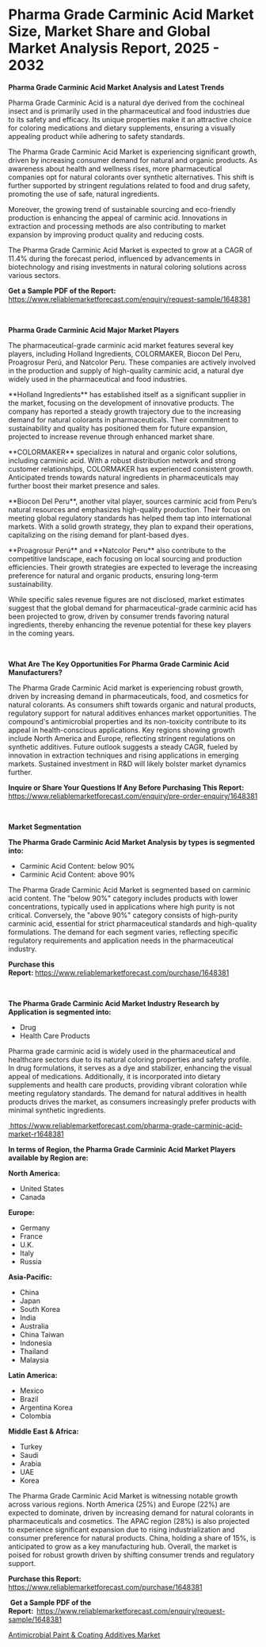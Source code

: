 <p><h1>Pharma Grade Carminic Acid Market Size, Market Share and Global Market Analysis Report, 2025 - 2032</h1></p><p><strong>Pharma Grade Carminic Acid Market Analysis and Latest Trends</strong></p>
<p><p>Pharma Grade Carminic Acid is a natural dye derived from the cochineal insect and is primarily used in the pharmaceutical and food industries due to its safety and efficacy. Its unique properties make it an attractive choice for coloring medications and dietary supplements, ensuring a visually appealing product while adhering to safety standards.</p><p>The Pharma Grade Carminic Acid Market is experiencing significant growth, driven by increasing consumer demand for natural and organic products. As awareness about health and wellness rises, more pharmaceutical companies opt for natural colorants over synthetic alternatives. This shift is further supported by stringent regulations related to food and drug safety, promoting the use of safe, natural ingredients.</p><p>Moreover, the growing trend of sustainable sourcing and eco-friendly production is enhancing the appeal of carminic acid. Innovations in extraction and processing methods are also contributing to market expansion by improving product quality and reducing costs.</p><p>The Pharma Grade Carminic Acid Market is expected to grow at a CAGR of 11.4% during the forecast period, influenced by advancements in biotechnology and rising investments in natural coloring solutions across various sectors.</p></p>
<p><strong>Get a Sample PDF of the Report:&nbsp;</strong> <a href="https://www.reliablemarketforecast.com/enquiry/request-sample/1648381?utm_campaign=2458&utm_medium=2&utm_source=Github&utm_content=ia&utm_term=25032025&utm_id=pharma-grade-carminic-acid">https://www.reliablemarketforecast.com/enquiry/request-sample/1648381</a></p>
<p>&nbsp;</p>
<p><strong>Pharma Grade Carminic Acid Major Market Players</strong></p>
<p><p>The pharmaceutical-grade carminic acid market features several key players, including Holland Ingredients, COLORMAKER, Biocon Del Peru, Proagrosur Perú, and Natcolor Peru. These companies are actively involved in the production and supply of high-quality carminic acid, a natural dye widely used in the pharmaceutical and food industries.</p><p>**Holland Ingredients** has established itself as a significant supplier in the market, focusing on the development of innovative products. The company has reported a steady growth trajectory due to the increasing demand for natural colorants in pharmaceuticals. Their commitment to sustainability and quality has positioned them for future expansion, projected to increase revenue through enhanced market share.</p><p>**COLORMAKER** specializes in natural and organic color solutions, including carminic acid. With a robust distribution network and strong customer relationships, COLORMAKER has experienced consistent growth. Anticipated trends towards natural ingredients in pharmaceuticals may further boost their market presence and sales.</p><p>**Biocon Del Peru**, another vital player, sources carminic acid from Peru’s natural resources and emphasizes high-quality production. Their focus on meeting global regulatory standards has helped them tap into international markets. With a solid growth strategy, they plan to expand their operations, capitalizing on the rising demand for plant-based dyes.</p><p>**Proagrosur Perú** and **Natcolor Peru** also contribute to the competitive landscape, each focusing on local sourcing and production efficiencies. Their growth strategies are expected to leverage the increasing preference for natural and organic products, ensuring long-term sustainability.</p><p>While specific sales revenue figures are not disclosed, market estimates suggest that the global demand for pharmaceutical-grade carminic acid has been projected to grow, driven by consumer trends favoring natural ingredients, thereby enhancing the revenue potential for these key players in the coming years.</p></p>
<p>&nbsp;</p>
<p><strong>What Are The Key Opportunities For Pharma Grade Carminic Acid Manufacturers?</strong></p>
<p><p>The Pharma Grade Carminic Acid market is experiencing robust growth, driven by increasing demand in pharmaceuticals, food, and cosmetics for natural colorants. As consumers shift towards organic and natural products, regulatory support for natural additives enhances market opportunities. The compound's antimicrobial properties and its non-toxicity contribute to its appeal in health-conscious applications. Key regions showing growth include North America and Europe, reflecting stringent regulations on synthetic additives. Future outlook suggests a steady CAGR, fueled by innovation in extraction techniques and rising applications in emerging markets. Sustained investment in R&D will likely bolster market dynamics further.</p></p>
<p><strong>Inquire or Share Your Questions If Any Before Purchasing This Report:</strong> <a href="https://www.reliablemarketforecast.com/enquiry/pre-order-enquiry/1648381?utm_campaign=2458&utm_medium=2&utm_source=Github&utm_content=ia&utm_term=25032025&utm_id=pharma-grade-carminic-acid">https://www.reliablemarketforecast.com/enquiry/pre-order-enquiry/1648381</a></p>
<p>&nbsp;</p>
<p><strong>Market Segmentation</strong></p>
<p><strong>The Pharma Grade Carminic Acid Market Analysis by types is segmented into:</strong></p>
<p><ul><li>Carminic Acid Content: below 90%</li><li>Carminic Acid Content: above 90%</li></ul></p>
<p><p>The Pharma Grade Carminic Acid Market is segmented based on carminic acid content. The "below 90%" category includes products with lower concentrations, typically used in applications where high purity is not critical. Conversely, the "above 90%" category consists of high-purity carminic acid, essential for strict pharmaceutical standards and high-quality formulations. The demand for each segment varies, reflecting specific regulatory requirements and application needs in the pharmaceutical industry.</p></p>
<p><strong>Purchase this Report:&nbsp;</strong><a href="https://www.reliablemarketforecast.com/purchase/1648381?utm_campaign=2458&utm_medium=2&utm_source=Github&utm_content=ia&utm_term=25032025&utm_id=pharma-grade-carminic-acid">https://www.reliablemarketforecast.com/purchase/1648381</a></p>
<p>&nbsp;</p>
<p><strong>The Pharma Grade Carminic Acid Market Industry Research by Application is segmented into:</strong></p>
<p><ul><li>Drug</li><li>Health Care Products</li></ul></p>
<p><p>Pharma grade carminic acid is widely used in the pharmaceutical and healthcare sectors due to its natural coloring properties and safety profile. In drug formulations, it serves as a dye and stabilizer, enhancing the visual appeal of medications. Additionally, it is incorporated into dietary supplements and health care products, providing vibrant coloration while meeting regulatory standards. The demand for natural additives in health products drives the market, as consumers increasingly prefer products with minimal synthetic ingredients.</p></p>
<p><a href="https://www.reliablemarketforecast.com/pharma-grade-carminic-acid-market-r1648381?utm_campaign=2458&utm_medium=2&utm_source=Github&utm_content=ia&utm_term=25032025&utm_id=pharma-grade-carminic-acid">&nbsp;https://www.reliablemarketforecast.com/pharma-grade-carminic-acid-market-r1648381</a></p>
<p><strong>In terms of Region, the Pharma Grade Carminic Acid Market Players available by Region are:</strong></p>
<p>
    <p> <strong> North America: </strong>
        <ul>
            <li>United States</li>
            <li>Canada</li>
        </ul>
        </p> 
    <p> <strong> Europe: </strong>
        <ul>
            <li>Germany</li>
            <li>France</li>
            <li>U.K.</li>
            <li>Italy</li>
            <li>Russia</li>
        </ul>
        </p> 
    <p> <strong> Asia-Pacific: </strong>
        <ul>
            <li>China</li>
            <li>Japan</li>
            <li>South Korea</li>
            <li>India</li>
            <li>Australia</li>
            <li>China Taiwan</li>
            <li>Indonesia</li>
            <li>Thailand</li>
            <li>Malaysia</li>
        </ul>
        </p> 
    <p> <strong> Latin America: </strong>
        <ul>
            <li>Mexico</li>
            <li>Brazil</li>
            <li>Argentina Korea</li>
            <li>Colombia</li>
        </ul>
        </p> 
    <p> <strong> Middle East & Africa: </strong>
        <ul>
            <li>Turkey</li>
            <li>Saudi</li>
            <li>Arabia</li>
            <li>UAE</li>
            <li>Korea</li>
        </ul>
    </p>
    </p>
<p><p>The Pharma Grade Carminic Acid Market is witnessing notable growth across various regions. North America (25%) and Europe (22%) are expected to dominate, driven by increasing demand for natural colorants in pharmaceuticals and cosmetics. The APAC region (28%) is also projected to experience significant expansion due to rising industrialization and consumer preference for natural products. China, holding a share of 15%, is anticipated to grow as a key manufacturing hub. Overall, the market is poised for robust growth driven by shifting consumer trends and regulatory support.</p></p>
<p><strong>Purchase this Report: </strong><a href="https://www.reliablemarketforecast.com/purchase/1648381?utm_campaign=2458&utm_medium=2&utm_source=Github&utm_content=ia&utm_term=25032025&utm_id=pharma-grade-carminic-acid">https://www.reliablemarketforecast.com/purchase/1648381</a></p>
<p>&nbsp;<strong>Get a Sample PDF of the Report:&nbsp;&nbsp;</strong><a href="https://www.reliablemarketforecast.com/enquiry/request-sample/1648381?utm_campaign=2458&utm_medium=2&utm_source=Github&utm_content=ia&utm_term=25032025&utm_id=pharma-grade-carminic-acid">https://www.reliablemarketforecast.com/enquiry/request-sample/1648381</a></p>
<p><strong></strong></p>
<p><p><a href="https://github.com/maclarensidney/Market-Research-Report-List-1/blob/main/antimicrobial-paint-coating-additives-market.md?utm_campaign=2458&utm_medium=2&utm_source=Github&utm_content=ia&utm_term=25032025&utm_id=pharma-grade-carminic-acid">Antimicrobial Paint & Coating Additives Market</a></p></p>
